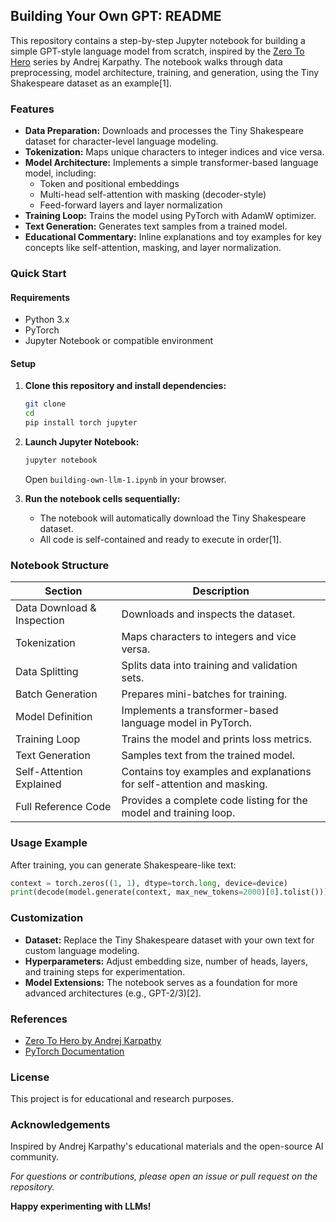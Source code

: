 ## Building Your Own GPT: README

This repository contains a step-by-step Jupyter notebook for building a simple GPT-style language model from scratch, inspired by the [Zero To Hero](https://karpathy.ai/zero-to-hero.html) series by Andrej Karpathy. The notebook walks through data preprocessing, model architecture, training, and generation, using the Tiny Shakespeare dataset as an example[1].

### **Features**

- **Data Preparation:** Downloads and processes the Tiny Shakespeare dataset for character-level language modeling.
- **Tokenization:** Maps unique characters to integer indices and vice versa.
- **Model Architecture:** Implements a simple transformer-based language model, including:
  - Token and positional embeddings
  - Multi-head self-attention with masking (decoder-style)
  - Feed-forward layers and layer normalization
- **Training Loop:** Trains the model using PyTorch with AdamW optimizer.
- **Text Generation:** Generates text samples from a trained model.
- **Educational Commentary:** Inline explanations and toy examples for key concepts like self-attention, masking, and layer normalization.

### **Quick Start**

#### **Requirements**

- Python 3.x
- PyTorch
- Jupyter Notebook or compatible environment

#### **Setup**

1. **Clone this repository and install dependencies:**
   ```bash
   git clone 
   cd 
   pip install torch jupyter
   ```

2. **Launch Jupyter Notebook:**
   ```bash
   jupyter notebook
   ```
   Open `building-own-llm-1.ipynb` in your browser.

3. **Run the notebook cells sequentially:**
   - The notebook will automatically download the Tiny Shakespeare dataset.
   - All code is self-contained and ready to execute in order[1].

### **Notebook Structure**

| Section                   | Description                                                                 |
|---------------------------|-----------------------------------------------------------------------------|
| Data Download & Inspection| Downloads and inspects the dataset.                                         |
| Tokenization              | Maps characters to integers and vice versa.                                 |
| Data Splitting            | Splits data into training and validation sets.                              |
| Batch Generation          | Prepares mini-batches for training.                                         |
| Model Definition          | Implements a transformer-based language model in PyTorch.                   |
| Training Loop             | Trains the model and prints loss metrics.                                   |
| Text Generation           | Samples text from the trained model.                                        |
| Self-Attention Explained  | Contains toy examples and explanations for self-attention and masking.       |
| Full Reference Code       | Provides a complete code listing for the model and training loop.           |

### **Usage Example**

After training, you can generate Shakespeare-like text:

```python
context = torch.zeros((1, 1), dtype=torch.long, device=device)
print(decode(model.generate(context, max_new_tokens=2000)[0].tolist()))
```

### **Customization**

- **Dataset:** Replace the Tiny Shakespeare dataset with your own text for custom language modeling.
- **Hyperparameters:** Adjust embedding size, number of heads, layers, and training steps for experimentation.
- **Model Extensions:** The notebook serves as a foundation for more advanced architectures (e.g., GPT-2/3)[2].

### **References**

- [Zero To Hero by Andrej Karpathy](https://karpathy.ai/zero-to-hero.html)
- [PyTorch Documentation](https://pytorch.org)

### **License**

This project is for educational and research purposes.

### **Acknowledgements**

Inspired by Andrej Karpathy's educational materials and the open-source AI community.

*For questions or contributions, please open an issue or pull request on the repository.*

**Happy experimenting with LLMs!**
